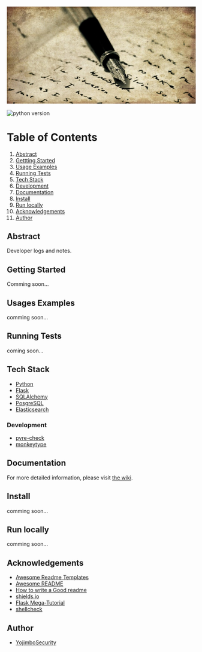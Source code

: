 ![logo](./docs/log.jpg)

![python version](https://img.shields.io/github/pipenv/locked/python-version/YojimboSecurity/DevLog)

# Table of Contents

1. [Abstract](#abstract)
2. [Gettting Started](#getting-started)
3. [Usage Examples](#usage-examples)
4. [Running Tests](#running-tests)
5. [Tech Stack](#tech-stack)
6. [Development](#development)
7. [Documentation](#documentation)
8. [Install](#install)
9. [Run locally](#run-locally)
10. [Acknowledgements](#acknowledgements)
11. [Author](#author)

## Abstract

Developer logs and notes.

## Getting Started

Comming soon...

## Usages Examples

comming soon...

## Running Tests

coming soon...

## Tech Stack

- [Python](https://www.python.org/)
- [Flask](http://flask.pocoo.org/)
- [SQLAlchemy](http://www.sqlalchemy.org/)
- [PosgreSQL](https://www.postgresql.org/)
- [Elasticsearch](https://www.elastic.co/)

### Development

- [pyre-check](https://github.com/facebook/pyre-check)
- [monkeytype](https://github.com/Instagram/MonkeyType)

## Documentation

For more detailed information, please visit [the wiki](https://github.com/YojimboSecurity/DevLog/wiki).

## Install

comming soon...

## Run locally

comming soon...

## Acknowledgements

- [Awesome Readme Templates](https://awesomeopensource.com/project/elangosundar/awesome-README-templates)
- [Awesome README](https://github.com/matiassingers/awesome-readme)
- [How to write a Good readme](https://bulldogjob.com/news/449-how-to-write-a-good-readme-for-your-github-project)
- [shields.io](https://shields.io/)
- [Flask Mega-Tutorial](https://courses.miguelgrinberg.com/courses/)
- [shellcheck](https://github.com/koalaman/shellcheck)

## Author

- [YojimboSecurity](https://github.com/YojimboSecurity)
